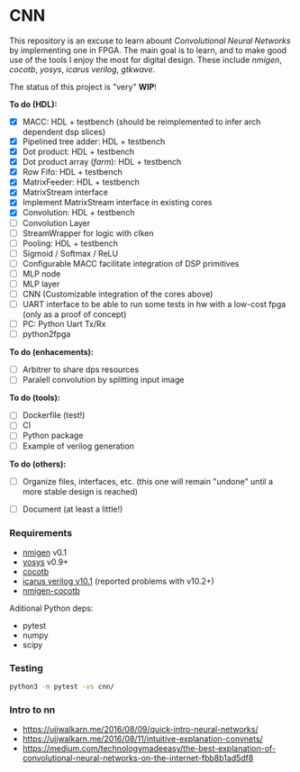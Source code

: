 
# CNN

This repository is an excuse to learn abount *Convolutional Neural Networks* by implementing one in FPGA.
The main goal is to learn, and to make good use of the tools I enjoy the most for digital design. These include
*nmigen*, *cocotb*, *yosys*, *icarus verilog*, *gtkwave*.

The status of this project is "very" **WIP**!


**To do (HDL):**

* [x] MACC: HDL + testbench (should be reimplemented to infer arch dependent dsp slices)
* [x] Pipelined tree adder: HDL + testbench
* [x] Dot product: HDL + testbench
* [x] Dot product array (*farm*): HDL + testbench
* [x] Row Fifo: HDL + testbench
* [x] MatrixFeeder: HDL + testbench
* [x] MatrixStream interface
* [x] Implement MatrixStream interface in existing cores
* [x] Convolution: HDL + testbench
* [ ] Convolution Layer
* [ ] StreamWrapper for logic with clken
* [ ] Pooling: HDL + testbench
* [ ] Sigmoid / Softmax / ReLU
* [ ] Configurable MACC facilitate integration of DSP primitives
* [ ] MLP node
* [ ] MLP layer
* [ ] CNN (Customizable integration of the cores above)
* [ ] UART interface to be able to run some tests in hw with a low-cost fpga (only as a proof of concept)
* [ ] PC: Python Uart Tx/Rx
* [ ] python2fpga

**To do (enhacements):**
* [ ] Arbitrer to share dps resources
* [ ] Paralell convolution by splitting input image

**To do (tools):**
* [ ] Dockerfile (test!)
* [ ] CI
* [ ] Python package
* [ ] Example of verilog generation

**To do (others):**
* [ ] Organize files, interfaces, etc. (this one will remain "undone" until a more stable design is reached)
* [ ] Document (at least a little!)


### Requirements

* [nmigen](https://github.com/m-labs/nmigen) v0.1
* [yosys](https://github.com/YosysHQ/yosys) v0.9+
* [cocotb](https://github.com/cocotb/cocotb)
* [icarus verilog v10.1](hhttps://github.com/steveicarus/iverilog) (reported problems with v10.2+)
* [nmigen-cocotb](https://github.com/akukulanski/nmigen-cocotb)

Aditional Python deps:
* pytest
* numpy
* scipy

### Testing

```bash
python3 -m pytest -vs cnn/
```

### Intro to nn

* https://ujjwalkarn.me/2016/08/09/quick-intro-neural-networks/
* https://ujjwalkarn.me/2016/08/11/intuitive-explanation-convnets/
* https://medium.com/technologymadeeasy/the-best-explanation-of-convolutional-neural-networks-on-the-internet-fbb8b1ad5df8
